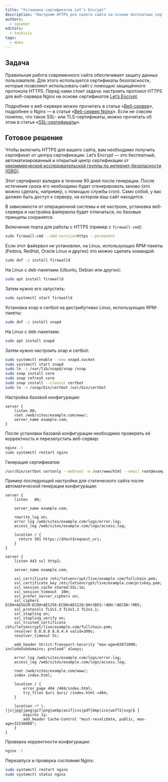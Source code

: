 ```yaml
---
title: "Установка сертификатов Let’s Encrypt"
description: "Настроим HTTPS для своего сайта на основе бесплатных сертификатов"
authors:
  - igsekor
editors:
  - tachisis
tags:
  - doka
---
```


## Задача

Правильная работа современного сайта обеспечивает защиту данных пользователя. Для этого используется сертификаты безопасности, которые позволяют использовать сайт с помощью защищённого протокола HTTPS. Перед нами стоит задача: настроить протокол HTTPS для веб-сервера Nginx на основе сертификатов [Let’s Encrypt](https://letsencrypt.org/docs/).

Подробнее о веб-сервере можно прочитать в статье «[Веб-сервер](/tools/web-server/)», подробнее о Nginx — в статье «[Веб-сервер Nginx](/tools/nginx-web-server/)». Если не совсем понятно, что такое SSL- или TLS-сертификаты, можно прочитать об этом в статье «[SSL-сертификаты](/tools/ssl-certificates/)».

## Готовое решение

Чтобы включить HTTPS для вашего сайта, вам необходимо получить сертификат от центра сертификации. Let’s Encrypt — это бесплатный, автоматизированный и открытый центр сертификации от [некоммерческой исследовательской группы по интернет-безопасности (ISRG)](https://www.abetterinternet.org/).

Этот сертификат валиден в течение 90 дней после генерации. После истечения срока его необходимо будет сгенерировать заново (это можно сделать, например, с помощью службы cron). Само собой, у вас должен быть доступ к серверу, на котором ваш сайт находится.

В зависимости от операционной системы и её настроек, установка веб-сервера и настройка файервола будет отличаться, но базовые принципы сохранятся.

Включение порта для работы с HTTPS (пример с `firewall-cmd`):

```bash
sudo firewall-cmd --add-service=https --permanent
```

Если этот файервол не установлен, на Linux, использующих RPM-пакеты (Fedora, RedHat, Oracle Linux и других) это можно сделать командой:

```bash
sudo dnf -y install firewalld
```

На Linux с deb-пакетами (Ubuntu, Debian или других):

```bash
sudo apt install firewalld
```

Затем нужно его запустить:

```bash
sudo systemctl start firewalld
```

Установка snap и certbot на дистрибутивах Linux, использующих RPM-пакеты:

```bash
sudo dnf -y install snapd
```

На Linux с deb-пакетами:

```bash
sudo apt install snapd
```

Затем нужно настроить snap и certbot:

```bash
sudo systemctl enable --now snapd.socket
sudo systemctl start snapd
sudo ln -s /var/lib/snapd/snap /snap
sudo snap install core
sudo snap refresh core
sudo snap install --classic certbot
sudo ln -s /snap/bin/certbot /usr/bin/certbot
```

Настройка базовой конфигурации:

```nginxconf
server {
    listen 80;
    root /web/sites/example.com/www/;
    server_name example.com;
}
```

После установки базовой конфигурации необходимо проверить её корректность и перезапустить веб-сервер:

```bash
nginx -t
sudo systemctl restart nginx
```

Генерация сертификатов:

```bash
/usr/bin/certbot certonly --webroot -w /var/www/html --email root@example.com -d example.com -d www.example.com
```

Пример последующей настройки для статического сайта после автоматической генерации конфигурации:

```nginxconf
server {
    listen   80;

    server_name example.com;

    rewrite_log on;
    error_log /web/sites/example.com/logs/error.log;
    access_log /web/sites/example.com/logs/access.log;

    location / {
      return 301 https://$host$request_uri;
    }
}

server {
    listen 443 ssl http2;

    server_name example.com;

    ssl_certificate /etc/letsencrypt/live/example.com/fullchain.pem;
    ssl_certificate_key /etc/letsencrypt/live/example.com/privkey.pem;
    ssl_session_cache shared:SSL:1m;
    ssl_session_timeout  10m;
    ssl_prefer_server_ciphers on;
    ssl_ciphers ECDH+AESGCM:ECDH+AES256:ECDH+AES128:DH+3DES:!ADH:!AECDH:!MD5;
    ssl_protocols TLSv1.3 TLSv1.2 TLSv1.1;
    ssl_stapling on;
    ssl_stapling_verify on;
    ssl_trusted_certificate /etc/letsencrypt/live/example.com/fullchain.pem;
    resolver 8.8.8.8 8.8.4.4 valid=300s;
    resolver_timeout 5s;

    add_header Strict-Transport-Security "max-age=63072000; includeSubdomains; preload" always;

    error_log /web/sites/example.com/logs/error.log;
    access_log /web/sites/example.com/logs/access.log;

    root /web/sites/example.com/www/;
    index index.html;

    location / {
        error_page 404 /404/index.html;
        try_files $uri $uri/ /index.html =404;
    }

    location ~* \.(js|jpg|jpeg|gif|png|webp|avif|css|pdf|bmp|ico|woff2|svg)$ {
        expires 1y;
        add_header Cache-Control "must-revalidate, public, max-age=31536000";
    }
}
```

Проверка корректности конфигурации:

```bash
nginx -t
```

Перезапуск и проверка состояния Nginx:

```bash
sudo systemctl restart nginx
sudo systemctl status nginx
```
